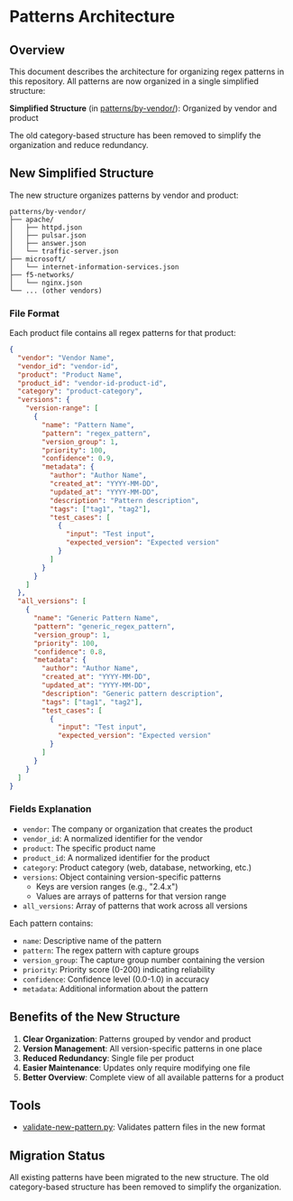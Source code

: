 # Patterns Architecture

## Overview

This document describes the architecture for organizing regex patterns in this repository. All patterns are now organized in a single simplified structure:

**Simplified Structure** (in [patterns/by-vendor/](patterns/by-vendor/)): Organized by vendor and product

The old category-based structure has been removed to simplify the organization and reduce redundancy.

## New Simplified Structure

The new structure organizes patterns by vendor and product:
```
patterns/by-vendor/
├── apache/
│   ├── httpd.json
│   ├── pulsar.json
│   ├── answer.json
│   └── traffic-server.json
├── microsoft/
│   └── internet-information-services.json
├── f5-networks/
│   └── nginx.json
└── ... (other vendors)
```

### File Format

Each product file contains all regex patterns for that product:

```json
{
  "vendor": "Vendor Name",
  "vendor_id": "vendor-id",
  "product": "Product Name",
  "product_id": "vendor-id-product-id",
  "category": "product-category",
  "versions": {
    "version-range": [
      {
        "name": "Pattern Name",
        "pattern": "regex_pattern",
        "version_group": 1,
        "priority": 100,
        "confidence": 0.9,
        "metadata": {
          "author": "Author Name",
          "created_at": "YYYY-MM-DD",
          "updated_at": "YYYY-MM-DD",
          "description": "Pattern description",
          "tags": ["tag1", "tag2"],
          "test_cases": [
            {
              "input": "Test input",
              "expected_version": "Expected version"
            }
          ]
        }
      }
    ]
  },
  "all_versions": [
    {
      "name": "Generic Pattern Name",
      "pattern": "generic_regex_pattern",
      "version_group": 1,
      "priority": 100,
      "confidence": 0.8,
      "metadata": {
        "author": "Author Name",
        "created_at": "YYYY-MM-DD",
        "updated_at": "YYYY-MM-DD",
        "description": "Generic pattern description",
        "tags": ["tag1", "tag2"],
        "test_cases": [
          {
            "input": "Test input",
            "expected_version": "Expected version"
          }
        ]
      }
    }
  ]
}
```

### Fields Explanation

- `vendor`: The company or organization that creates the product
- `vendor_id`: A normalized identifier for the vendor
- `product`: The specific product name
- `product_id`: A normalized identifier for the product
- `category`: Product category (web, database, networking, etc.)
- `versions`: Object containing version-specific patterns
  - Keys are version ranges (e.g., "2.4.x")
  - Values are arrays of patterns for that version range
- `all_versions`: Array of patterns that work across all versions

Each pattern contains:
- `name`: Descriptive name of the pattern
- `pattern`: The regex pattern with capture groups
- `version_group`: The capture group number containing the version
- `priority`: Priority score (0-200) indicating reliability
- `confidence`: Confidence level (0.0-1.0) in accuracy
- `metadata`: Additional information about the pattern

## Benefits of the New Structure

1. **Clear Organization**: Patterns grouped by vendor and product
2. **Version Management**: All version-specific patterns in one place
3. **Reduced Redundancy**: Single file per product
4. **Easier Maintenance**: Updates only require modifying one file
5. **Better Overview**: Complete view of all available patterns for a product

## Tools

- [validate-new-pattern.py](tools/validate-new-pattern.py): Validates pattern files in the new format

## Migration Status

All existing patterns have been migrated to the new structure. The old category-based structure has been removed to simplify the organization.